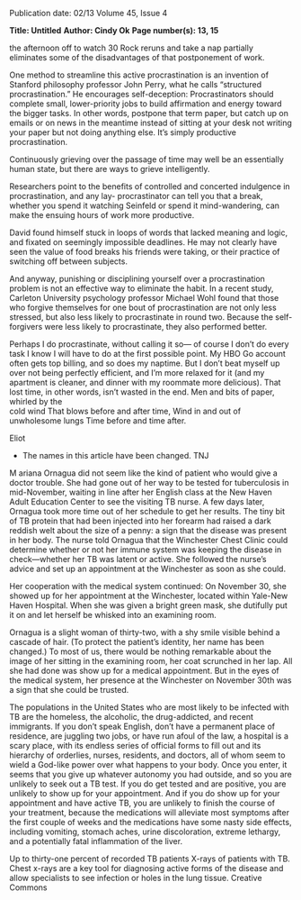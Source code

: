 Publication date: 02/13
Volume 45, Issue 4

**Title: Untitled**
**Author: Cindy Ok**
**Page number(s): 13, 15**

the afternoon off to watch 30 Rock reruns and take a nap 
partially eliminates some of the disadvantages of that 
postponement of work.

One method to streamline this active procrastination 
is an invention of Stanford philosophy professor John 
Perry, what he calls “structured procrastination.” He 
encourages self-deception: Procrastinators should 
complete small, lower-priority jobs to build affirmation 
and energy toward the bigger tasks. In other words, 
postpone that term paper, but catch up on emails or 
on news in the meantime instead of sitting at your desk 
not writing your paper but not doing anything else. It’s 
simply productive procrastination. 

Continuously grieving over the passage of time may 
well be an essentially human state, but there are ways to 
grieve intelligently. 

Researchers point to the benefits of controlled and 
concerted indulgence in procrastination, and any lay-
procrastinator can tell you that a break, whether you 
spend it watching Seinfeld or spend it mind-wandering, 
can make the ensuing hours of work more productive. 

David found himself stuck in loops of words that lacked 
meaning and logic, and fixated on seemingly impossible 
deadlines. He may not clearly have seen the value of 
food breaks his friends were taking, or their practice of 
switching off between subjects. 

And anyway, punishing or disciplining yourself 
over a procrastination problem is not an effective 
way to eliminate the habit. In a recent study, Carleton 
University psychology professor Michael Wohl found 
that those who forgive themselves for one bout of 
procrastination are not only less stressed, but also less 
likely to procrastinate in round two. Because the self-
forgivers were less likely to procrastinate, they also 
performed better. 

Perhaps I do procrastinate, without calling it so—
of course I don’t do every task I know I will have to do 
at the first possible point. My HBO Go account often 
gets top billing, and so does my naptime. But I don’t 
beat myself up over not being perfectly efficient, and 
I’m more relaxed for it (and my apartment is cleaner, 
and dinner with my roommate more delicious). That lost 
time, in other words, isn’t wasted in the end.
Men and bits of paper, whirled by the 	
       cold wind 
That blows before and after time, 
Wind in and out of unwholesome lungs 
Time before and time after.



Eliot
* The names in this article have been changed.
TNJ


M
ariana Ornagua did not seem like the kind 
of patient who would give a doctor trouble. 
She had gone out of her way to be tested for 
tuberculosis in mid-November, waiting in line after her 
English class at the New Haven Adult Education Center 
to see the visiting TB nurse. A few days later, Ornagua 
took more time out of her schedule to get her results. 
The tiny bit of TB protein that had been injected into 
her forearm had raised a dark reddish welt about the 
size of a penny: a sign that the disease was present in her 
body. The nurse told Ornagua that the Winchester Chest 
Clinic could determine whether or not her immune 
system was keeping the disease in check—whether her 
TB was latent or active. She followed the nurse’s advice 
and set up an appointment at the Winchester as soon as 
she could. 

Her cooperation with the medical system continued: 
On November 30, she showed up for her appointment 
at the Winchester, located within Yale-New Haven 
Hospital. When she was given a bright green mask, she 
dutifully put it on and let herself be whisked into an 
examining room. 

Ornagua is a slight woman of thirty-two, with a 
shy smile visible behind a cascade of hair. (To protect 
the patient’s identity, her name has been changed.) To 
most of us, there would be nothing remarkable about 
the image of her sitting in the examining room, her coat 
scrunched in her lap. All she had done was show up for 
a medical appointment. But in the eyes of the medical 
system, her presence at the Winchester on November 
30th was a sign that she could be trusted. 

The populations in the United States who are 
most likely to be infected with TB are the homeless, the 
alcoholic, the drug-addicted, and recent immigrants. If 
you don’t speak English, don’t have a permanent place 
of residence, are juggling two jobs, or have run afoul of 
the law, a hospital is a scary place, with its endless series 
of official forms to fill out and its hierarchy of orderlies, 
nurses, residents, and doctors, all of whom seem to wield 
a God-like power over what happens to your body. Once 
you enter, it seems that you give up whatever autonomy 
you had outside, and so you are unlikely to seek out a TB 
test. If you do get tested and are positive, you are unlikely 
to show up for your appointment. And if you do show 
up for your appointment and have active TB, you are 
unlikely to finish the course of your treatment, because 
the medications will alleviate most symptoms after the 
first couple of weeks and the medications have some 
nasty side effects, including vomiting, stomach aches, 
urine discoloration, extreme lethargy, and a potentially 
fatal inflammation of the liver.

Up to thirty-one percent of recorded TB patients 
X-rays of  patients with TB. Chest x-rays are a key tool for 
diagnosing active forms of  the disease and allow specialists to see 
infection or holes in the lung tissue. 
Creative Commons